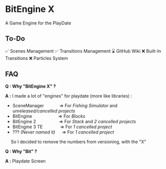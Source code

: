 # BitEngine X

A Game Engine for the PlayDate

## To-Do
✅ Scenes Management
✅ Transitions Management
⌛ GitHub Wiki
❌ Built-In Transitions
❌ Particles System

## FAQ


**Q : Why "BitEngine X" ?**

**A :** I made a lot of "engines" for playdate (more like libraries) :
- SceneManager&emsp;&emsp;&emsp;&nbsp;&nbsp;=> For _Fishing Simulator_ and *unreleased/cancelled projects*
- BitEngine&emsp;&emsp;&emsp;&emsp;&emsp;&emsp;=> For _Blocks_
- BitEngine 2&emsp;&emsp;&emsp;&emsp;&emsp;&nbsp;=> For _Stack_ and *2 cancelled projects*
- BitEngine 3 TE&emsp;&emsp;&emsp;&emsp;=> For *1 cancelled project*
- ??? *(Never named it)*&emsp;&nbsp;&nbsp;=> For *1 cancelled project*

&emsp;&nbsp;So I decided to remove the numbers from versioning, with the "X"

**Q : Why "Bit" ?**

**A :** Playdate Screen
